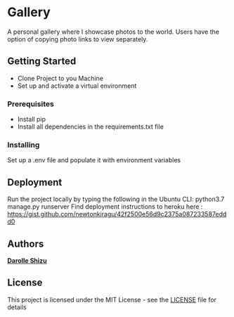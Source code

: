 # Gallery

A personal gallery where I showcase photos to the world. Users have the option of copying photo links to view separately.

## Getting Started
* Clone Project to you Machine
* Set up and activate a virtual environment

### Prerequisites

* Install pip
* Install all dependencies in the requirements.txt file

### Installing
Set up a .env file and populate it with environment variables


## Deployment
Run the project locally by typing the following in the Ubuntu CLI: python3.7 manage.py runserver
Find deployment instructions to heroku here : https://gist.github.com/newtonkiragu/42f2500e56d9c2375a087233587eddd0
 

## Authors

 [**Darolle Shizu**](https://github.com/shizukane)


## License

This project is licensed under the MIT License - see the [LICENSE](LICENSE) file for details
